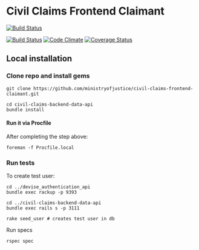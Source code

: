 # Civil Claims Frontend Claimant

[![Build Status](http://jenkins-ubuntu.dsd.io/job/civilclaims-build/badge/icon)](http://jenkins-ubuntu.dsd.io/job/civilclaims-build/)

[![Build Status](https://travis-ci.org/ministryofjustice/civil-claims-frontend-claimant.png?branch=master)](https://travis-ci.org/ministryofjustice/civil-claims-frontend-claimant)
[![Code Climate](https://codeclimate.com/github/ministryofjustice/civil-claims-frontend-claimant.png)](https://codeclimate.com/github/ministryofjustice/civil-claims-frontend-claimant)
[![Coverage Status](https://coveralls.io/repos/ministryofjustice/civil-claims-frontend-claimant/badge.png?branch=master)](https://coveralls.io/r/ministryofjustice/civil-claims-frontend-claimant?branch=master)


Local installation
------------------

### Clone repo and install gems

    git clone https://github.com/ministryofjustice/civil-claims-frontend-claimant.git

    cd civil-claims-backend-data-api
    bundle install

#### Run it via Procfile

After completing the step above:

    foreman -f Procfile.local

### Run tests

To create test user:

    cd ../devise_authentication_api
    bundle exec rackup -p 9393

    cd ../civil-claims-backend-data-api
    bundle exec rails s -p 3111

    rake seed_user # creates test user in db

Run specs

    rspec spec
